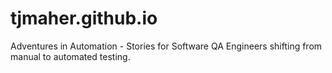 # tjmaher.github.io
Adventures in Automation - Stories for Software QA Engineers shifting from manual to automated testing.
